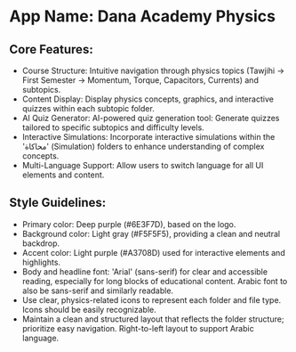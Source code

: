 # **App Name**: Dana Academy Physics

## Core Features:

- Course Structure: Intuitive navigation through physics topics (Tawjihi -> First Semester -> Momentum, Torque, Capacitors, Currents) and subtopics.
- Content Display: Display physics concepts, graphics, and interactive quizzes within each subtopic folder.
- AI Quiz Generator: AI-powered quiz generation tool: Generate quizzes tailored to specific subtopics and difficulty levels.
- Interactive Simulations: Incorporate interactive simulations within the 'محاكاة' (Simulation) folders to enhance understanding of complex concepts.
- Multi-Language Support: Allow users to switch language for all UI elements and content.

## Style Guidelines:

- Primary color: Deep purple (#6E3F7D), based on the logo.
- Background color: Light gray (#F5F5F5), providing a clean and neutral backdrop.
- Accent color: Light purple (#A3708D) used for interactive elements and highlights.
- Body and headline font: 'Arial' (sans-serif) for clear and accessible reading, especially for long blocks of educational content.  Arabic font to also be sans-serif and similarly readable.
- Use clear, physics-related icons to represent each folder and file type.  Icons should be easily recognizable.
- Maintain a clean and structured layout that reflects the folder structure; prioritize easy navigation.  Right-to-left layout to support Arabic language.